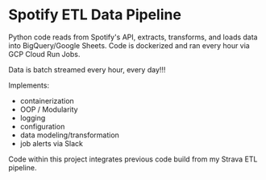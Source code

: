 # Spotify ETL Data Pipeline

Python code reads from Spotify's API, extracts, transforms, and loads data into BigQuery/Google Sheets. Code is dockerized and ran every hour via GCP Cloud Run Jobs.

Data is batch streamed every hour, every day!!! 

Implements:
- containerization
- OOP / Modularity
- logging
- configuration
- data modeling/transformation
- job alerts via Slack

Code within this project integrates previous code build from my Strava ETL pipeline.
